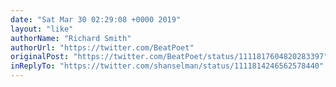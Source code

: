 ```yaml
---
date: "Sat Mar 30 02:29:08 +0000 2019"
layout: "like"
authorName: "Richard Smith"
authorUrl: "https://twitter.com/BeatPoet"
originalPost: "https://twitter.com/BeatPoet/status/1111817604820283397"
inReplyTo: "https://twitter.com/shanselman/status/1111814246562578440"
---
```

